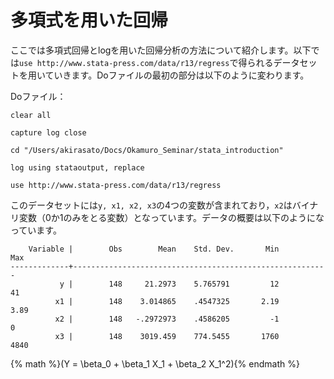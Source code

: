 # 多項式を用いた回帰

ここでは多項式回帰とlogを用いた回帰分析の方法について紹介します。以下では`use http://www.stata-press.com/data/r13/regress`で得られるデータセットを用いていきます。Doファイルの最初の部分は以下のように変わります。

Doファイル：
```
clear all

capture log close

cd "/Users/akirasato/Docs/Okamuro_Seminar/stata_introduction"

log using stataoutput, replace

use http://www.stata-press.com/data/r13/regress
```

このデータセットには`y, x1, x2, x3`の4つの変数が含まれており，`x2`はバイナリ変数（0か1のみをとる変数）となっています。データの概要は以下のようになっています。

```
    Variable |        Obs        Mean    Std. Dev.       Min        Max
-------------+---------------------------------------------------------
           y |        148     21.2973    5.765791         12         41
          x1 |        148    3.014865    .4547325       2.19       3.89
          x2 |        148   -.2972973    .4586205         -1          0
          x3 |        148    3019.459    774.5455       1760       4840
```

{% math %}(Y = \beta_0 + \beta_1 X_1 + \beta_2 X_1^2){% endmath %}